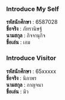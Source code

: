 ### Introduce My Self
**รหัสนักศึกษา**  : 6587028<br>
**ชื่อจริง** : ภัทรานิษฐ์<br>
**นามสกุล** : กิจจานุกิจ<br>
**ชื่อเล่น** : เอม<br>

### Introduce Visitor
**รหัสนักศึกษา**  : 65xxxxx<br>
**ชื่อจริง** : นิภาพร<br>
**นามสกุล** : กาญจนา<br>
**ชื่อเล่น** : มิว<br>
